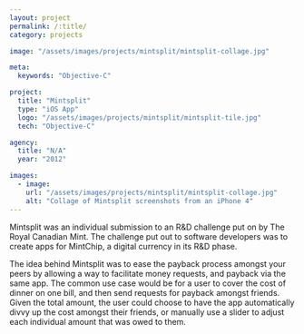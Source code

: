 ```yaml
---
layout: project
permalink: /:title/
category: projects

image: "/assets/images/projects/mintsplit/mintsplit-collage.jpg"

meta:
  keywords: "Objective-C"

project:
  title: "Mintsplit"
  type: "iOS App"
  logo: "/assets/images/projects/mintsplit/mintsplit-tile.jpg"
  tech: "Objective-C"

agency:
  title: "N/A"
  year: "2012"

images:
  - image:
    url: "/assets/images/projects/mintsplit/mintsplit-collage.jpg"
    alt: "Collage of Mintsplit screenshots from an iPhone 4"
---
```

<p>Mintsplit was an individual submission to an R&D challenge put on by The Royal Canadian Mint. The challenge put out to software developers was to create apps for MintChip, a digital currency in its R&D phase.</p>

<p>The idea behind Mintsplit was to ease the payback process amongst your peers by allowing a way to facilitate money requests, and payback via the same app. The common use case would be for a user to cover the cost of dinner on one bill, and then send requests for payback amongst friends. Given the total amount, the user could choose to have the app automatically divvy up the cost amongst their friends, or manually use a slider to adjust each individual amount that was owed to them.</p>

